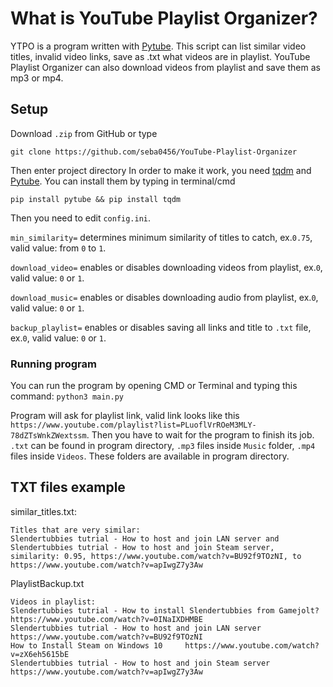 # What is YouTube Playlist Organizer?
YTPO is a program written with [Pytube](https://github.com/pytube/pytube). This script can list similar video titles, invalid video links, save as .txt what videos are in playlist. YouTube Playlist Organizer can also download videos from playlist and save them as mp3 or mp4.
## Setup
Download `.zip` from GitHub or type 

`git clone https://github.com/seba0456/YouTube-Playlist-Organizer `

Then enter project directory 
In order to make it work, you need [tqdm](https://github.com/tqdm/tqdm) and [Pytube](https://github.com/pytube/pytube).
You can install them by typing in terminal/cmd
```
pip install pytube && pip install tqdm
```
Then you need to edit `config.ini`.

`min_similarity=` determines minimum similarity of titles to catch, ex.`0.75`, valid value: from `0` to `1`.

`download_video=` enables or disables downloading videos from playlist, ex.`0`, valid value: `0` or `1`.

`download_music=` enables or disables downloading audio from playlist, ex.`0`, valid value: `0` or `1`.

`backup_playlist=` enables or disables saving all links and title to `.txt` file, ex.`0`, valid value: `0` or `1`.
### Running program
You can run the program by opening CMD or Terminal and typing this command:
`python3 main.py`

Program will ask for playlist link, valid link looks like this `https://www.youtube.com/playlist?list=PLuoflVrROeM3MLY-78dZTsWnkZWextssm`. Then you have to wait for the program to finish its job. 
`.txt` can be found in program directory, `.mp3` files inside `Music` folder, `.mp4` files inside `Videos`. These folders are available in program directory.
## TXT files example
similar_titles.txt:

```
Titles that are very similar:
Slendertubbies tutrial - How to host and join LAN server and Slendertubbies tutrial - How to host and join Steam server, similarity: 0.95, https://www.youtube.com/watch?v=BU92f9TOzNI, to https://www.youtube.com/watch?v=apIwgZ7y3Aw

```

PlaylistBackup.txt

```
Videos in playlist:
Slendertubbies tutrial - How to install Slendertubbies from Gamejolt?     https://www.youtube.com/watch?v=0INaIXDHMBE
Slendertubbies tutrial - How to host and join LAN server     https://www.youtube.com/watch?v=BU92f9TOzNI
How to Install Steam on Windows 10     https://www.youtube.com/watch?v=zX6eh5615bE
Slendertubbies tutrial - How to host and join Steam server     https://www.youtube.com/watch?v=apIwgZ7y3Aw
```
